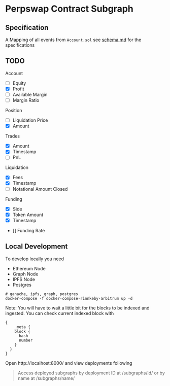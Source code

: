 # Perpswap Contract Subgraph

## Specification
A Mapping of all events from `Account.sol` see [schema.md](https://github.com/rage-trade/perpswap-subgraph/blob/main/schema.md) for the specifications

## TODO
Account
- [ ] Equity
- [x] Profit
- [ ] Available Margin
- [ ] Margin Ratio

Position
- [ ] Liquidation Price
- [x] Amount

Trades
- [x] Amount
- [x] Timestamp
- [ ] PnL

Liquidation
- [x] Fees
- [x] Timestamp
- [ ] Notational Amount Closed

Funding
- [x] Side
- [x] Token Amount
- [x] Timestamp
- [] Funding Rate

## Local Development
To develop locally you need
- Ethereum Node
- Graph Node
- IPFS Node
- Postgres

```
# ganache, ipfs, graph, postgres
docker-compose -f docker-compose-rinnkeby-arbitrum up -d
```

Note: You will have to wait a little bit for the blocks to be indexed and ingested. You can check current indexed block with
```
{
	_meta {
    block {
      hash
      number
    }
  }
}
```

Open http://localhost:8000/ and view deployments following

> Access deployed subgraphs by deployment ID at /subgraphs/id/<ID> or by name at /subgraphs/name/<NAME>
